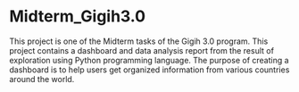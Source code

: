 # Midterm_Gigih3.0

This project is one of the Midterm tasks of the Gigih 3.0 program. This project contains a dashboard and data analysis report from the result of exploration using Python programming language. The purpose of creating a dashboard is to help users get organized information from various countries around the world.
